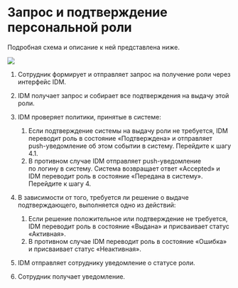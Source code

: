 # Запрос и подтверждение персональной роли

Подробная схема и описание к ней представлена ниже.

![](../image/role-request.svg)

1. Сотрудник формирует и отправляет запрос на получение роли через интерфейс IDM.
1. IDM получает запрос и собирает все подтверждения на выдачу этой роли.
1. IDM проверяет политики, принятые в системе:
    1. Если подтверждение системы на выдачу роли не требуется, IDM переводит роль в состояние «Подтверждена» и отправляет push-уведомление об этом событии в систему. Перейдите к шагу 4.1.
    1. В противном случае IDM отправляет push-уведомление по логину в систему. Система возвращает ответ «Accepted» и IDM переводит роль в состояние «Передана в систему». Перейдите к шагу 4.
    
1. В зависимости от того, требуется ли решение о выдаче подтверждающего, выполняется одно из действий:
    1. Если решение положительное или подтверждение не требуется, IDM переводит роль в состояние «Выдана» и присваивает статус «Активная».
    1. В противном случае IDM переводит роль в состояние «Ошибка» и присваивает статус «Неактивная».
    
1. IDM отправляет сотруднику уведомление о статусе роли.
1. Сотрудник получает уведомление.

